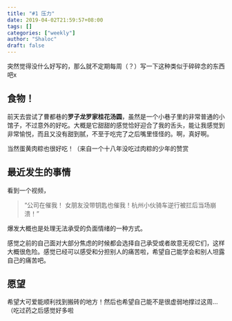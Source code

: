 ```yaml
---
title: "#1 压力"
date: 2019-04-02T21:59:57+08:00
tags: []
categories: ["weekly"]
author: "Shaloc"
draft: false
---
```


突然觉得没什么好写的，那么就不定期每周（？）写一下这种类似于碎碎念的东西吧x

<!--more-->

## 食物！ 

前天去尝试了曹都巷的**罗子龙罗家桂花汤圆**，虽然是一个小巷子里的非常普通的小馆子，不过意外的好吃。大概是它甜甜的感觉恰好迎合了我的舌头，能让我感觉到非常愉悦，而且又没有甜到腻，不至于吃完了之后嘴里怪怪的。啊，真好啊。


当然蛋黄肉粽也很好吃！（来自一个十八年没吃过肉粽的少年的赞赏

## 最近发生的事情

看到一个视频，

> “公司在催我！ 女朋友没带钥匙也催我！杭州小伙骑车逆行被拦后当场崩溃！”

爆发大概也是处理无法承受的负面情绪的一种方式。

感觉之前的自己面对大部分焦虑的时候都会选择自己承受或者故意无视它们，这样大概很危险。感觉已经可以感受和分担别人的痛苦啦，希望自己能学会和别人坦露自己的痛苦吧。

## 愿望

希望大可爱能顺利找到搬砖的地方！然后也希望自己能不是很虚弱地撑过这周...（吃过药之后感觉好多啦

